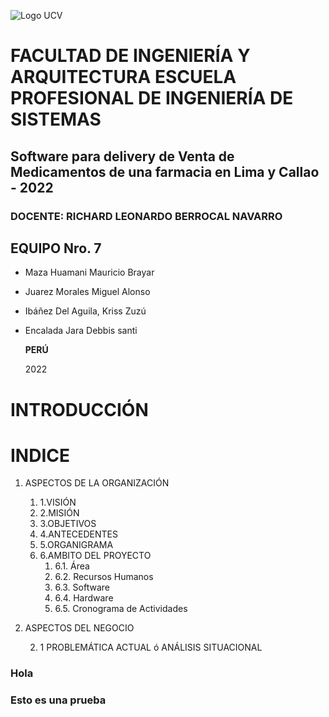 ![Logo UCV](https://ucv.blackboard.com/branding/_1_1/loginLogo/CustomLoginLogo.png?m=k9sq4hbz)

# FACULTAD DE INGENIERÍA Y ARQUITECTURA ESCUELA PROFESIONAL DE INGENIERÍA DE SISTEMAS

## Software para delivery de Venta de Medicamentos de una farmacia en Lima y Callao - 2022

### DOCENTE: RICHARD LEONARDO BERROCAL NAVARRO

## EQUIPO Nro. 7

* Maza Huamani Mauricio Brayar
* Juarez Morales Miguel Alonso
* Ibáñez Del Aguila, Kriss Zuzú
* Encalada Jara Debbis santi

    **PERÚ**

    2022

# INTRODUCCIÓN

# INDICE

1. ASPECTOS DE LA ORGANIZACIÓN
  
    1. 1.VISIÓN 
    2. 2.MISIÓN
    3. 3.OBJETIVOS
    4. 4.ANTECEDENTES
    5. 5.ORGANIGRAMA
    6. 6.AMBITO DEL PROYECTO
       1. 6.1. Área 
       2. 6.2. Recursos Humanos
       3. 6.3. Software
       4. 6.4. Hardware
       5. 6.5. Cronograma de Actividades  
       
2. ASPECTOS DEL NEGOCIO
   
   2. 1 PROBLEMÁTICA ACTUAL ó ANÁLISIS SITUACIONAL
   

### Hola 
### Esto es una prueba 